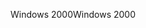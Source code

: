 <span data-ttu-id="60f4c-101">Windows 2000</span><span class="sxs-lookup"><span data-stu-id="60f4c-101">Windows 2000</span></span>